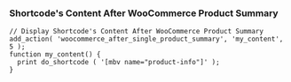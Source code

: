 ### Shortcode's Content After WooCommerce Product Summary

```
// Display Shortcode's Content After WooCommerce Product Summary
add_action( 'woocommerce_after_single_product_summary', 'my_content', 5 );
function my_content() {
  print do_shortcode ( '[mbv name="product-info"]' );
}

```
